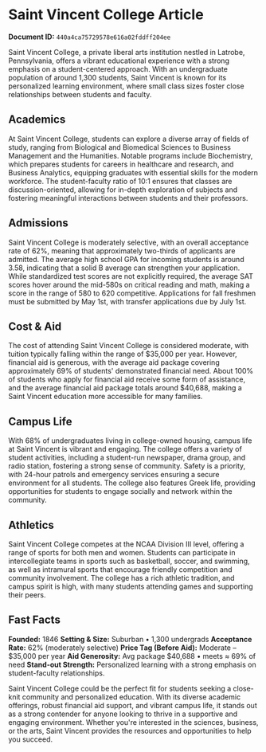 # Saint Vincent College Article

**Document ID:** `440a4ca75729578e616a02fddff204ee`

Saint Vincent College, a private liberal arts institution nestled in Latrobe, Pennsylvania, offers a vibrant educational experience with a strong emphasis on a student-centered approach. With an undergraduate population of around 1,300 students, Saint Vincent is known for its personalized learning environment, where small class sizes foster close relationships between students and faculty.

## Academics
At Saint Vincent College, students can explore a diverse array of fields of study, ranging from Biological and Biomedical Sciences to Business Management and the Humanities. Notable programs include Biochemistry, which prepares students for careers in healthcare and research, and Business Analytics, equipping graduates with essential skills for the modern workforce. The student-faculty ratio of 10:1 ensures that classes are discussion-oriented, allowing for in-depth exploration of subjects and fostering meaningful interactions between students and their professors.

## Admissions
Saint Vincent College is moderately selective, with an overall acceptance rate of 62%, meaning that approximately two-thirds of applicants are admitted. The average high school GPA for incoming students is around 3.58, indicating that a solid B average can strengthen your application. While standardized test scores are not explicitly required, the average SAT scores hover around the mid-580s on critical reading and math, making a score in the range of 580 to 620 competitive. Applications for fall freshmen must be submitted by May 1st, with transfer applications due by July 1st.

## Cost & Aid
The cost of attending Saint Vincent College is considered moderate, with tuition typically falling within the range of $35,000 per year. However, financial aid is generous, with the average aid package covering approximately 69% of students' demonstrated financial need. About 100% of students who apply for financial aid receive some form of assistance, and the average financial aid package totals around $40,688, making a Saint Vincent education more accessible for many families.

## Campus Life
With 68% of undergraduates living in college-owned housing, campus life at Saint Vincent is vibrant and engaging. The college offers a variety of student activities, including a student-run newspaper, drama group, and radio station, fostering a strong sense of community. Safety is a priority, with 24-hour patrols and emergency services ensuring a secure environment for all students. The college also features Greek life, providing opportunities for students to engage socially and network within the community.

## Athletics
Saint Vincent College competes at the NCAA Division III level, offering a range of sports for both men and women. Students can participate in intercollegiate teams in sports such as basketball, soccer, and swimming, as well as intramural sports that encourage friendly competition and community involvement. The college has a rich athletic tradition, and campus spirit is high, with many students attending games and supporting their peers.

## Fast Facts
**Founded:** 1846
**Setting & Size:** Suburban • 1,300 undergrads
**Acceptance Rate:** 62% (moderately selective)
**Price Tag (Before Aid):** Moderate – $35,000 per year
**Aid Generosity:** Avg package $40,688 • meets ≈ 69% of need
**Stand-out Strength:** Personalized learning with a strong emphasis on student-faculty relationships.

Saint Vincent College could be the perfect fit for students seeking a close-knit community and personalized education. With its diverse academic offerings, robust financial aid support, and vibrant campus life, it stands out as a strong contender for anyone looking to thrive in a supportive and engaging environment. Whether you're interested in the sciences, business, or the arts, Saint Vincent provides the resources and opportunities to help you succeed.
